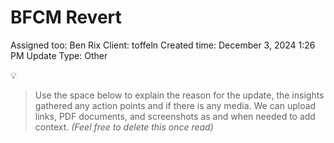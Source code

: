 # BFCM Revert

Assigned too: Ben Rix
Client: toffeln
Created time: December 3, 2024 1:26 PM
Update Type: Other

<aside>
💡

> Use the space below to explain the reason for the update, the insights gathered any action points and if there is any media. We can upload links, PDF documents, and screenshots as and when needed to add context. *(Feel free to delete this once read)*
> 
</aside>
